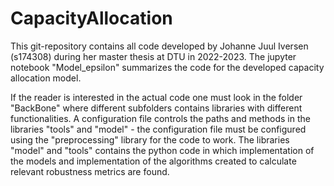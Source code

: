 # CapacityAllocation

This git-repository contains all code developed by Johanne Juul Iversen (s174308) during her master thesis at DTU in 2022-2023. The jupyter notebook "Model_epsilon" summarizes the code for the developed capacity allocation model.

If the reader is interested in the actual code one must look in the folder "BackBone" where different subfolders contains libraries with different functionalities. A configuration file controls the paths and methods in the libraries "tools" and "model" - the configuration file must be configured using the "preprocessing" library for the code to work. The libraries "model" and "tools" contains the python code in which implementation of the models and implementation of the algorithms created to calculate relevant robustness metrics are found.

